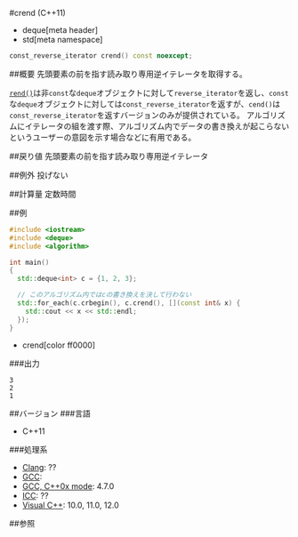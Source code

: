 #crend (C++11)
* deque[meta header]
* std[meta namespace]

```cpp
const_reverse_iterator crend() const noexcept;
```

##概要
先頭要素の前を指す読み取り専用逆イテレータを取得する。

[`rend()`](./rend.md)は非`const`な`deque`オブジェクトに対して`reverse_iterator`を返し、`const`な`deque`オブジェクトに対しては`const_reverse_iterator`を返すが、`cend()`は`const_reverse_iterator`を返すバージョンのみが提供されている。
アルゴリズムにイテレータの組を渡す際、アルゴリズム内でデータの書き換えが起こらないというユーザーの意図を示す場合などに有用である。


##戻り値
先頭要素の前を指す読み取り専用逆イテレータ


##例外
投げない


##計算量
定数時間


##例
```cpp
#include <iostream>
#include <deque>
#include <algorithm>

int main()
{
  std::deque<int> c = {1, 2, 3};

  // このアルゴリズム内ではcの書き換えを決して行わない
  std::for_each(c.crbegin(), c.crend(), [](const int& x) {
    std::cout << x << std::endl;
  });
}
```
* crend[color ff0000]

###出力
```
3
2
1
```

##バージョン
###言語
- C++11

###処理系
- [Clang](/implementation.md#clang): ??
- [GCC](/implementation.md#gcc): 
- [GCC, C++0x mode](/implementation.md#gcc): 4.7.0
- [ICC](/implementation.md#icc): ??
- [Visual C++](/implementation.md#visual_cpp): 10.0, 11.0, 12.0


##参照


